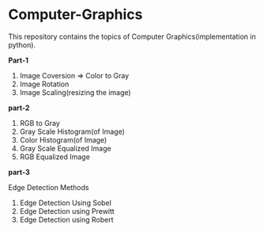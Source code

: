 # Computer-Graphics
This repository contains the topics of Computer Graphics(implementation in python).  
  
**Part-1**  
1. Image Coversion => Color to Gray  
2. Image Rotation  
3. Image Scaling(resizing the image)  
  
**part-2**  
1. RGB to Gray  
2. Gray Scale Histogram(of Image)  
3. Color Histogram(of Image)  
4. Gray Scale Equalized Image  
5. RGB Equalized Image  
  
**part-3**  
  
  Edge Detection Methods  
1. Edge Detection Using Sobel  
2. Edge Detection using Prewitt  
3. Edge Detection using Robert  

